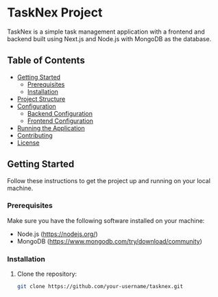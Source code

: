 # TaskNex Project

TaskNex is a simple task management application with a frontend and backend built using Next.js and Node.js with MongoDB as the database.

## Table of Contents

- [Getting Started](#getting-started)
  - [Prerequisites](#prerequisites)
  - [Installation](#installation)
- [Project Structure](#project-structure)
- [Configuration](#configuration)
  - [Backend Configuration](#backend-configuration)
  - [Frontend Configuration](#frontend-configuration)
- [Running the Application](#running-the-application)
- [Contributing](#contributing)
- [License](#license)

## Getting Started

Follow these instructions to get the project up and running on your local machine.

### Prerequisites

Make sure you have the following software installed on your machine:

- Node.js (https://nodejs.org/)
- MongoDB (https://www.mongodb.com/try/download/community)

### Installation

1. Clone the repository:

   ```bash
   git clone https://github.com/your-username/tasknex.git
